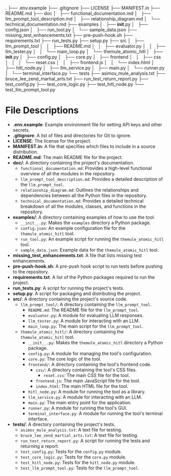 .
├── .env.example
├── .gitignore
├── LICENSE
├── MANIFEST.in
├── README.md
├── doc
│   ├── functional_documentation.md
│   ├── llm_prompt_tool_description.md
│   ├── relationship_diagram.md
│   └── technical_documentation.md
├── examples
│   ├── __init__.py
│   ├── config.json
│   ├── run_tool.py
│   └── sample_data.json
├── missing_test_enhancements.txt
├── pre-push-hook.sh
├── requirements.txt
├── run_tests.py
├── setup.py
├── src
│   ├── llm_prompt_tool
│   │   ├── README.md
│   │   ├── evaluator.py
│   │   ├── llm_tester.py
│   │   └── main_loop.py
│   └── themule_atomic_hitl
│       ├── __init__.py
│       ├── config.py
│       ├── core.py
│       ├── frontend
│       │   ├── css
│       │   │   └── reset.css
│       │   ├── frontend.js
│       │   └── index.html
│       ├── hitl_node.py
│       ├── llm_service.py
│       ├── main.py
│       └── runner.py
│       └── terminal_interface.py
└── tests
    ├── asimov_mule_analysis.txt
    ├── bruce_lee_zend_martial_arts.txt
    ├── run_test_return_report.py
    ├── test_config.py
    ├── test_core_logic.py
    ├── test_hitl_node.py
    └── test_llm_prompt_tool.py

# File Descriptions

*   **.env.example**: Example environment file for setting API keys and other secrets.
*   **.gitignore**: A list of files and directories for Git to ignore.
*   **LICENSE**: The license for the project.
*   **MANIFEST.in**: A file that specifies which files to include in a source distribution.
*   **README.md**: The main README file for the project.
*   **doc/**: A directory containing the project's documentation.
    *   `functional_documentation.md`: Provides a high-level functional overview of all the modules in the repository.
    *   `llm_prompt_tool_description.md`: Provides a detailed description of the `llm_prompt_tool`.
    *   `relationship_diagram.md`: Outlines the relationships and dependencies between all the Python files in the repository.
    *   `technical_documentation.md`: Provides a detailed technical breakdown of all the modules, classes, and functions in the repository.
*   **examples/**: A directory containing examples of how to use the tool.
    *   `__init__.py`: Makes the `examples` directory a Python package.
    *   `config.json`: An example configuration file for the `themule_atomic_hitl` tool.
    *   `run_tool.py`: An example script for running the `themule_atomic_hitl` tool.
    *   `sample_data.json`: Example data for the `themule_atomic_hitl` tool.
*   **missing_test_enhancements.txt**: A file that lists missing test enhancements.
*   **pre-push-hook.sh**: A pre-push hook script to run tests before pushing to the repository.
*   **requirements.txt**: A list of the Python packages required to run the project.
*   **run_tests.py**: A script for running the project's tests.
*   **setup.py**: A script for packaging and distributing the project.
*   **src/**: A directory containing the project's source code.
    *   `llm_prompt_tool/`: A directory containing the `llm_prompt_tool`.
        *   `README.md`: The README file for the `llm_prompt_tool`.
        *   `evaluator.py`: A module for evaluating LLM responses.
        *   `llm_tester.py`: A module for interacting with an LLM.
        *   `main_loop.py`: The main script for the `llm_prompt_tool`.
    *   `themule_atomic_hitl/`: A directory containing the `themule_atomic_hitl` tool.
        *   `__init__.py`: Makes the `themule_atomic_hitl` directory a Python package.
        *   `config.py`: A module for managing the tool's configuration.
        *   `core.py`: The core logic of the tool.
        *   `frontend/`: A directory containing the tool's frontend code.
            *   `css/`: A directory containing the tool's CSS files.
                *   `reset.css`: The main CSS file for the tool.
            *   `frontend.js`: The main JavaScript file for the tool.
            *   `index.html`: The main HTML file for the tool.
        *   `hitl_node.py`: A module for running the tool as a library.
        *   `llm_service.py`: A module for interacting with an LLM.
        *   `main.py`: The main entry point for the application.
        *   `runner.py`: A module for running the tool's GUI.
        *   `terminal_interface.py`: A module for running the tool's terminal interface.
*   **tests/**: A directory containing the project's tests.
    *   `asimov_mule_analysis.txt`: A text file for testing.
    *   `bruce_lee_zend_martial_arts.txt`: A text file for testing.
    *   `run_test_return_report.py`: A script for running the tests and returning a report.
    *   `test_config.py`: Tests for the `config.py` module.
    *   `test_core_logic.py`: Tests for the `core.py` module.
    *   `test_hitl_node.py`: Tests for the `hitl_node.py` module.
    *   `test_llm_prompt_tool.py`: Tests for the `llm_prompt_tool`.
